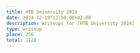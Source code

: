```yaml
---
title: HTB University 2024
date: 2024-12-18T12:50:00+02:00
description: Writeups for [HTB University 2024]
type: writeup
place: 256
total: 1128
---
```

